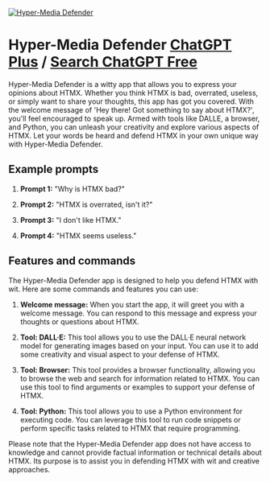 
[![Hyper-Media Defender](https://files.oaiusercontent.com/file-E6fbhKvxBPZ2KMyWcvgdoB4Z?se=2123-10-16T21%3A52%3A05Z&sp=r&sv=2021-08-06&sr=b&rscc=max-age%3D31536000%2C%20immutable&rscd=attachment%3B%20filename%3D41a13349-2252-48f3-a1ae-c5a1bd1ad76c.png&sig=OZ%2B85QpOT2cNIpjkl4MK126zWetJdpK59UyVkPqNThU%3D)](https://chat.openai.com/g/g-NKLh9Lksb-hyper-media-defender)

# Hyper-Media Defender [ChatGPT Plus](https://chat.openai.com/g/g-NKLh9Lksb-hyper-media-defender) / [Search ChatGPT Free](https://gptcall.net/index.html#/?search=Hyper-Media%20Defender)

Hyper-Media Defender is a witty app that allows you to express your opinions about HTMX. Whether you think HTMX is bad, overrated, useless, or simply want to share your thoughts, this app has got you covered. With the welcome message of 'Hey there! Got something to say about HTMX?', you'll feel encouraged to speak up. Armed with tools like DALLE, a browser, and Python, you can unleash your creativity and explore various aspects of HTMX. Let your words be heard and defend HTMX in your own unique way with Hyper-Media Defender.

## Example prompts

1. **Prompt 1:** "Why is HTMX bad?"

2. **Prompt 2:** "HTMX is overrated, isn't it?"

3. **Prompt 3:** "I don't like HTMX."

4. **Prompt 4:** "HTMX seems useless."

## Features and commands

The Hyper-Media Defender app is designed to help you defend HTMX with wit. Here are some commands and features you can use:

1. **Welcome message:** When you start the app, it will greet you with a welcome message. You can respond to this message and express your thoughts or questions about HTMX.

2. **Tool: DALL·E:** This tool allows you to use the DALL·E neural network model for generating images based on your input. You can use it to add some creativity and visual aspect to your defense of HTMX.

3. **Tool: Browser:** This tool provides a browser functionality, allowing you to browse the web and search for information related to HTMX. You can use this tool to find arguments or examples to support your defense of HTMX.

4. **Tool: Python:** This tool allows you to use a Python environment for executing code. You can leverage this tool to run code snippets or perform specific tasks related to HTMX that require programming.

Please note that the Hyper-Media Defender app does not have access to knowledge and cannot provide factual information or technical details about HTMX. Its purpose is to assist you in defending HTMX with wit and creative approaches.


